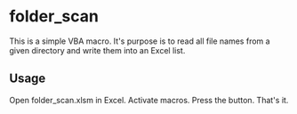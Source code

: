 # folder_scan

This is a simple VBA macro. It's purpose is to read all file names from a given
directory and write them into an Excel list.

## Usage
Open folder_scan.xlsm in Excel. Activate macros. Press the button. That's it.
